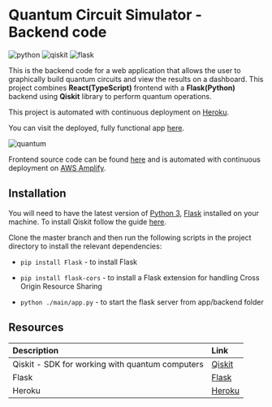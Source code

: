 # Quantum Circuit Simulator - Backend code

![python](https://img.shields.io/badge/-Python-3776AB?style=flat-square&logo=python&logoColor=white)
![qiskit](https://img.shields.io/badge/-Qiskit-3776AB?style=flat-square&logo=python&logoColor=white)
![flask](https://img.shields.io/badge/-Flask-000000?style=flat-square&logo=Flask&logoColor=white)

This is the backend code for a web application that allows the user to graphically build quantum circuits and view the results on a dashboard. This project combines **React(TypeScript)** frontend with a **Flask(Python)** backend using **Qiskit** library to perform quantum operations.

This project is automated with continuous deployment on [Heroku](https://www.heroku.com/).

You can visit the deployed, fully functional app [here](https://master.d3vhvy7iyx12n.amplifyapp.com/).

![quantum](https://general-gif-bucket.s3.eu-west-2.amazonaws.com/quantum.gif)

Frontend source code can be found [here](https://github.com/XandraV/quantum-circuit-simulator) and is automated with continuous deployment on [AWS Amplify](https://aws.amazon.com/amplify/).

## Installation

You will need to have the latest version of [Python 3](https://www.python.org/downloads/), [Flask](https://flask.palletsprojects.com/en/1.1.x/installation/) installed on your machine. To install Qiskit follow the guide [here](https://qiskit.org/documentation/install.html).

Clone the master branch and then run the following scripts in the project directory to install the relevant dependencies:
- `pip install Flask` - to install Flask

- `pip install flask-cors` - to install a Flask extension for handling Cross Origin Resource Sharing

- `python ./main/app.py` - to start the flask server from app/backend folder


## Resources

| Description                                                        | Link                                                                      |
| :----------------------------------------------------------------- | :------------------------------------------------------------------------ |
| Qiskit - SDK for working with quantum computers| [Qiskit](https://qiskit.org) |
| Flask           | [Flask](https://flask.palletsprojects.com/en/1.1.x/installation/)|
|Heroku |  [Heroku](https://www.heroku.com/)
